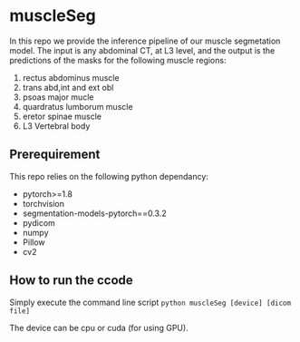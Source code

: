 # muscleSeg
In this repo we provide the inference pipeline of our muscle segmetation model. The input is any abdominal CT, at L3 level, and the output is the predictions of the masks for the following muscle regions:
1. rectus abdominus muscle
2. trans abd,int and ext obl
3. psoas major mucle
4. quardratus lumborum muscle
5. eretor spinae muscle
6. L3 Vertebral body

## Prerequirement
This repo relies on the following python dependancy:
* pytorch>=1.8
* torchvision
* segmentation-models-pytorch==0.3.2
* pydicom
* numpy
* Pillow
* cv2


## How to run the ccode
Simply execute the command line  script `python muscleSeg [device] [dicom file]`

The device can be cpu or cuda (for using GPU).
